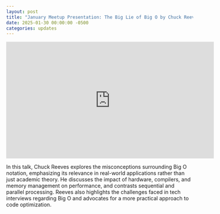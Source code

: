 ```yaml
---
layout: post
title: "January Meetup Presentation: The Big Lie of Big O by Chuck Reeves"
date: 2025-01-30 00:00:00 -0500
categories: updates
---
```


<iframe width="560" height="315" src="https://www.youtube.com/embed/9VkQ5mOuXbg?si=cBf0pkePabKhzJKN" title="YouTube video player" frameborder="0" allow="accelerometer; autoplay; clipboard-write; encrypted-media; gyroscope; picture-in-picture; web-share" referrerpolicy="strict-origin-when-cross-origin" allowfullscreen></iframe>

<br>

In this talk, Chuck Reeves explores the misconceptions surrounding Big O notation, emphasizing its relevance in real-world applications rather than just academic theory. He discusses the impact of hardware, compilers, and memory management on performance, and contrasts sequential and parallel processing. Reeves also highlights the challenges faced in tech interviews regarding Big O and advocates for a more practical approach to code optimization.
